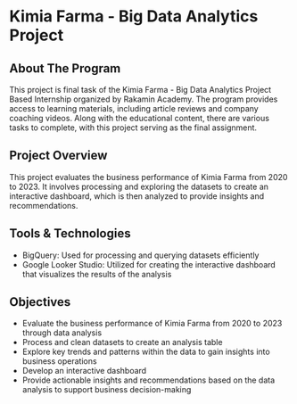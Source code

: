 # Kimia Farma - Big Data Analytics Project
## About The Program
This project is final task of the Kimia Farma - Big Data Analytics Project Based Internship organized by Rakamin Academy. The program provides access to learning materials, including article reviews and company coaching videos. Along with the educational content, there are various tasks to complete, with this project serving as the final assignment.

## Project Overview
This project evaluates the business performance of Kimia Farma from 2020 to 2023. It involves processing and exploring the datasets to create an interactive dashboard, which is then analyzed to provide insights and recommendations.

## Tools & Technologies
* BigQuery: Used for processing and querying datasets efficiently
* Google Looker Studio: Utilized for creating the interactive dashboard that visualizes the results of the analysis

## Objectives
* Evaluate the business performance of Kimia Farma from 2020 to 2023 through data analysis
* Process and clean datasets to create an analysis table
* Explore key trends and patterns within the data to gain insights into business operations
* Develop an interactive dashboard
* Provide actionable insights and recommendations based on the data analysis to support business decision-making
